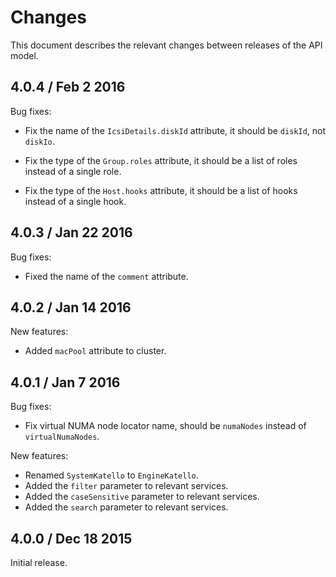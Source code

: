 # Changes

This document describes the relevant changes between releases of the
API model.

## 4.0.4 / Feb 2 2016

Bug fixes:

* Fix the name of the `IcsiDetails.diskId` attribute, it should be `diskId`,
  not `diskIo`.

* Fix the type of the `Group.roles` attribute, it should be a list of roles
  instead of a single role.

* Fix the type of the `Host.hooks` attribute, it should be a list of hooks
  instead of a single hook.

## 4.0.3 / Jan 22 2016

Bug fixes:

* Fixed the name of the `comment` attribute.

## 4.0.2 / Jan 14 2016

New features:

* Added `macPool` attribute to cluster.

## 4.0.1 / Jan 7 2016

Bug fixes:

* Fix virtual NUMA node locator name, should be `numaNodes` instead
  of `virtualNumaNodes`.

New features:

* Renamed `SystemKatello` to `EngineKatello`.
* Added the `filter` parameter to relevant services.
* Added the `caseSensitive` parameter to relevant services.
* Added the `search` parameter to relevant services.

## 4.0.0 / Dec 18 2015

Initial release.

